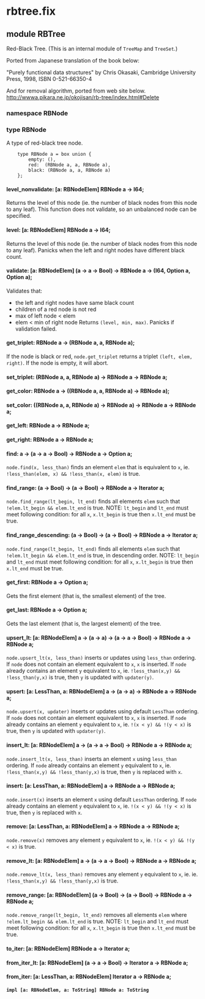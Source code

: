 # rbtree.fix

## module RBTree

Red-Black Tree.
(This is an internal module of `TreeMap` and `TreeSet`.)

Ported from Japanese translation of the book below:

"Purely functional data structures" by Chris Okasaki, Cambridge University Press, 1998, ISBN 0-521-66350-4

And for removal algorithm, ported from web site below.
http://wwwa.pikara.ne.jp/okojisan/rb-tree/index.html#Delete

### namespace RBNode

### type RBNode

A type of red-black tree node.

```
    type RBNode a = box union {
        empty: (),
        red:  (RBNode a, a, RBNode a),
        black: (RBNode a, a, RBNode a)
    };
```
#### level_nonvalidate: [a: RBNodeElem] RBNode a -> I64;

Returns the level of this node (ie. the number of black nodes from this node to any leaf).
This function does not validate, so an unbalanced node can be specified.

#### level: [a: RBNodeElem] RBNode a -> I64;

Returns the level of this node (ie. the number of black nodes from this node to any leaf).
Panicks when the left and right nodes have different black count.

#### validate: [a: RBNodeElem] (a -> a -> Bool) -> RBNode a -> (I64, Option a, Option a);

Validates that:
- the left and right nodes have same black count
- children of a red node is not red
- max of left node < elem
- elem < min of right node
Returns `(level, min, max)`.
Panicks if validation failed.

#### get_triplet: RBNode a -> (RBNode a, a, RBNode a);

If the node is black or red, `node.get_triplet` returns a triplet `(left, elem, right)`.
If the node is empty, it will abort.

#### set_triplet: (RBNode a, a, RBNode a) -> RBNode a -> RBNode a;

#### get_color: RBNode a -> ((RBNode a, a, RBNode a) -> RBNode a);

#### set_color: ((RBNode a, a, RBNode a) -> RBNode a) -> RBNode a -> RBNode a;

#### get_left: RBNode a -> RBNode a;

#### get_right: RBNode a -> RBNode a;

#### find: a -> (a -> a -> Bool) -> RBNode a -> Option a;

`node.find(x, less_than)` finds an element `elem` that is equivalent to `x`,
ie. `!less_than(elem, x) && !less_than(x, elem)` is true.

#### find_range: (a -> Bool) -> (a -> Bool) -> RBNode a -> Iterator a;

`node.find_range(lt_begin, lt_end)` finds all elements `elem`
such that `!elem.lt_begin && elem.lt_end` is true.
NOTE: `lt_begin` and `lt_end` must meet following condition:
for all `x`, `x.lt_begin` is true then `x.lt_end` must be true.

#### find_range_descending: (a -> Bool) -> (a -> Bool) -> RBNode a -> Iterator a;

`node.find_range(lt_begin, lt_end)` finds all elements `elem`
such that `!elem.lt_begin && elem.lt_end` is true, in descending order.
NOTE: `lt_begin` and `lt_end` must meet following condition:
for all `x`, `x.lt_begin` is true then `x.lt_end` must be true.

#### get_first: RBNode a -> Option a;

Gets the first element (that is, the smallest element) of the tree.

#### get_last: RBNode a -> Option a;

Gets the last element (that is, the largest element) of the tree.

#### upsert_lt: [a: RBNodeElem] a -> (a -> a) -> (a -> a -> Bool) -> RBNode a -> RBNode a;

`node.upsert_lt(x, less_than)` inserts or updates using `less_than` ordering.
If `node` does not contain an element equivalent to `x`, `x` is inserted.
If `node` already contains an element `y` equivalent to `x`,
ie. `!less_than(x,y) && !less_than(y,x)` is true,
then `y` is updated with `updater(y)`.

#### upsert: [a: LessThan, a: RBNodeElem] a -> (a -> a) -> RBNode a -> RBNode a;

`node.upsert(x, updater)` inserts or updates using default `LessThan` ordering.
If `node` does not contain an element equivalent to `x`, `x` is inserted.
If `node` already contains an element `y` equivalent to `x`,
ie. `!(x < y) && !(y < x)` is true,
then `y` is updated with `updater(y)`.

#### insert_lt: [a: RBNodeElem] a -> (a -> a -> Bool) -> RBNode a -> RBNode a;

`node.insert_lt(x, less_than)` inserts an element `x` using `less_than` ordering.
If `node` already contains an element `y` equivalent to `x`,
ie. `!less_than(x,y) && !less_than(y,x)` is true,
then `y` is replaced with `x`.

#### insert: [a: LessThan, a: RBNodeElem] a -> RBNode a -> RBNode a;

`node.insert(x)` inserts an element `x` using default `LessThan` ordering.
If `node` already contains an element `y` equivalent to `x`,
ie. `!(x < y) && !(y < x)` is true,
then `y` is replaced with `x`.

#### remove: [a: LessThan, a: RBNodeElem] a -> RBNode a -> RBNode a;

`node.remove(x)` removes any element `y` equivalent to `x`,
ie. `!(x < y) && !(y < x)` is true.

#### remove_lt: [a: RBNodeElem] a -> (a -> a -> Bool) -> RBNode a -> RBNode a;

`node.remove_lt(x, less_than)` removes any element `y` equivalent to `x`,
ie. ie. `!less_than(x,y) && !less_than(y,x)` is true.

#### remove_range: [a: RBNodeElem] (a -> Bool) -> (a -> Bool) -> RBNode a -> RBNode a;

`node.remove_range(lt_begin, lt_end)` removes all elements `elem`
where `!elem.lt_begin && elem.lt_end` is true.
NOTE: `lt_begin` and `lt_end` must meet following condition:
for all `x`, `x.lt_begin` is true then `x.lt_end` must be true.

#### to_iter: [a: RBNodeElem] RBNode a -> Iterator a;

#### from_iter_lt: [a: RBNodeElem] (a -> a -> Bool) -> Iterator a -> RBNode a;

#### from_iter: [a: LessThan, a: RBNodeElem] Iterator a -> RBNode a;

#### `impl [a: RBNodeElem, a: ToString] RBNode a: ToString`


